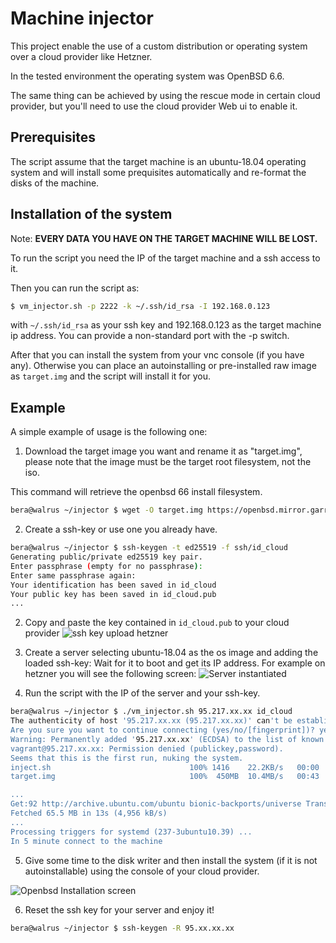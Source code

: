 # Machine injector
This project enable the use of a custom distribution or
operating system over a cloud provider like Hetzner.

In the tested environment the operating system was OpenBSD 6.6.

The same thing can be achieved by using the rescue mode in
certain cloud provider, but you'll need to use the cloud provider Web ui
to enable it.

## Prerequisites
The script assume that the target machine is an ubuntu-18.04 operating
system and will install some prequisites automatically and re-format
the disks of the machine.

## Installation of the system
Note: **EVERY DATA YOU HAVE ON THE TARGET MACHINE WILL BE LOST.**

To run the script you need the IP of the target machine and a
ssh access to it.

Then you can run the script as:
```bash
$ vm_injector.sh -p 2222 -k ~/.ssh/id_rsa -I 192.168.0.123
```
with `~/.ssh/id_rsa` as your ssh key and 192.168.0.123 as the target
machine ip address.  You can provide a non-standard port with the -p
switch.

After that you can install the system from your vnc console (if you
have any).  Otherwise you can place an autoinstalling or pre-installed
raw image as `target.img` and the script will install it for you.

## Example
A simple example of usage is the following one:

1. Download the target image you want and rename it as "target.img", please note that
the image must be the target root filesystem, not the iso.

This command will retrieve the openbsd 66 install filesystem.
```bash
bera@walrus ~/injector $ wget -O target.img https://openbsd.mirror.garr.it/pub/OpenBSD/6.6/amd64/install66.fs
```

2. Create a ssh-key or use one you already have.
```bash
bera@walrus ~/injector $ ssh-keygen -t ed25519 -f ssh/id_cloud
Generating public/private ed25519 key pair.
Enter passphrase (empty for no passphrase):
Enter same passphrase again:
Your identification has been saved in id_cloud
Your public key has been saved in id_cloud.pub
...
```

2. Copy and paste the key contained in `id_cloud.pub` to your cloud provider
![ssh key upload hetzner](https://raw.githubusercontent.com/berdav/vm_injector/master/readme_img/hetzner_ssh_load.png)

3. Create a server selecting ubuntu-18.04 as the os image and adding the loaded ssh-key:
Wait for it to boot and get its IP address.  For example on hetzner you will see the following screen:
![Server instantiated](https://raw.githubusercontent.com/berdav/vm_injector/master/readme_img/hetzner_server.png)

4. Run the script with the IP of the server and your ssh-key.
```bash
bera@walrus ~/injector $ ./vm_injector.sh 95.217.xx.xx id_cloud
The authenticity of host '95.217.xx.xx (95.217.xx.xx)' can't be established.
Are you sure you want to continue connecting (yes/no/[fingerprint])? yes
Warning: Permanently added '95.217.xx.xx' (ECDSA) to the list of known hosts.
vagrant@95.217.xx.xx: Permission denied (publickey,password).
Seems that this is the first run, nuking the system.
inject.sh                               100% 1416    22.2KB/s   00:00    
target.img                              100%  450MB  10.4MB/s   00:43    

...
Get:92 http://archive.ubuntu.com/ubuntu bionic-backports/universe Translation-en [1,900 B]
Fetched 65.5 MB in 13s (4,956 kB/s)
...
Processing triggers for systemd (237-3ubuntu10.39) ...
In 5 minute connect to the machine
```

5. Give some time to the disk writer and then install the system
(if it is not autoinstallable) using the console of your cloud provider.

![Openbsd Installation screen](https://raw.githubusercontent.com/berdav/vm_injector/master/readme_img/openbsd_install.png)

6. Reset the ssh key for your server and enjoy it!
```bash
bera@walrus ~/injector $ ssh-keygen -R 95.xx.xx.xx
```
